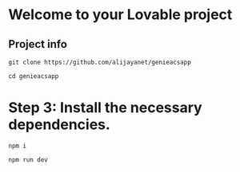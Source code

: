 # Welcome to your Lovable project

## Project info

```
git clone https://github.com/alijayanet/genieacsapp
```
```
cd genieacsapp
```

# Step 3: Install the necessary dependencies.

```
npm i
```

```
npm run dev
```


